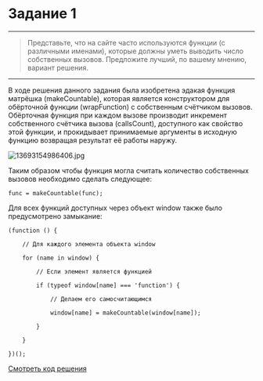 # Задание 1
---
> Представьте, что на сайте часто используются функции (с различными именами), которые должны уметь выводить число собственных вызовов. Предложите лучший, по вашему мнению, вариант решения.

---

В ходе решения данного задания была изобретена эдакая функция матрёшка (makeCountable), которая является конструктором для обёрточной функции (wrapFunction) с собственным счётчиком вызовов. Обёрточная функция при каждом вызове производит инкремент собственного счётчика вызова (callsCount), доступного как свойство этой функции, и прокидывает принимаемые аргументы в исходную функцию возвращая результат её работы наружу.

![13693154986406.jpg](http://cs.pikabu.ru/images/big_size_comm/2013-05_5/13693154986406.jpg)

Таким образом чтобы функция могла считать количество собственных вызовов необходимо сделать следующее:

`func = makeCountable(func);`

Для всех функций доступных через объект window также было предусмотрено замыкание: 

    (function () {

        // Для каждого элемента объекта window

        for (name in window) {

            // Если элемент является функцией

            if (typeof window[name] === 'function') {

                // Делаем его самосчитающимся

                window[name] = makeCountable(window[name]);

            }

        }
    
    })();

[Смотреть код решения](https://github.com/b-ff/OZON-TEST/blob/master/1/script.js)
